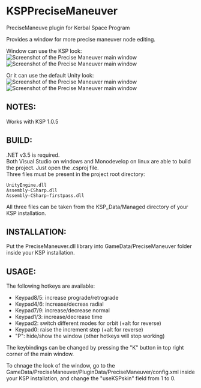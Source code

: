 KSPPreciseManeuver
===============

PreciseManeuve plugin for Kerbal Space Program

Provides a window for more precise maneuver node editing.

Window can use the KSP look:  
![Screenshot of the Precise Maneuver main window](/../screenshots/PreciseManeuver-KSP-min.png?raw=true "KSP skin, minimum info") ![Screenshot of the Precise Maneuver main window](/../screenshots/PreciseManeuver-KSP-max.png?raw=true "KSP skin, maximum info")

Or it can use the default Unity look:  
![Screenshot of the Precise Maneuver main window](/../screenshots/PreciseManeuver-Umity-min.png?raw=true "Unity skin, minimum info") ![Screenshot of the Precise Maneuver main window](/../screenshots/PreciseManeuver-Unity-max.png?raw=true "Unity skin, maximum info")

NOTES:
--------------
Works with KSP 1.0.5

BUILD:
--------------
.NET v3.5 is required.  
Both Visual Studio on windows and Monodevelop on linux are able to build the project. Just open the .csproj file.  
Three files must be present in the project root directory:
```
UnityEngine.dll
Assembly-CSharp.dll
Assembly-CSharp-firstpass.dll
```
All three files can be taken from the KSP_Data/Managed directory of your KSP installation.

INSTALLATION:
--------------
Put the PreciseManeuver.dll library into GameData/PreciseManeuver folder inside your KSP installation.

USAGE:
--------------
The following hotkeys are available:
- Keypad8/5: increase prograde/retrograde
- Keypad4/6: increase/decreas radial
- Keypad7/9: increase/decrease normal
- Keypad1/3: increase/decrease time
- Keypad2: switch different modes for orbit (+alt for reverse)
- Keypad0: raise the increment step (+alt for reverse)
- "P": hide/show the window (other hotkeys will stop working)

The keybindings can be changed by pressing the "K" button in top right corner of the main window.

To chnage the look of the window, go to the GameData/PreciseManeuver/PluginData/PreciseManeuver/config.xml inside your KSP installation, and change the "useKSPskin" field from 1 to 0.
